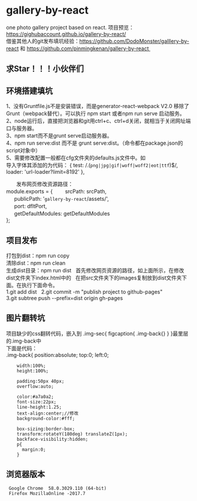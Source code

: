 # gallery-by-react
one photo gallery project based on react.
项目预览：https://gighubaccount.github.io/gallery-by-react/ <br>
借鉴其他人的git发布填坑经验：https://github.com/DodoMonster/galllery-by-react 和 https://github.com/pinmingkenan/gallery-by-react 

## 求Star！！！小伙伴们 

## 环境搭建填坑
1、没有Gruntfile.js不是安装错误，而是generator-react-webpack V2.0 移除了Grunt（webpack替代）。可以执行 npm start 或者npm run serve 启动服务。<br>
2、node运行后，直接把浏览器和git用ctrl+c、ctrl+d关闭，就相当于关闭网址端口与服务器。<br>
3、npm start而不是grunt serve启动服务器。<br>
4、npm run serve:dist 而不是 grunt serve:dist。（命令都在package.json的script对象中）<br>
5、需要修改配置一般都在cfg文件夹的defaults.js文件中。如<br>
    导入字体其添加的为代码：
    {
     test: /\.(`png|jpg|gif|woff|woff2|eot|ttf`)$/,
     loader: 'url-loader?limit=8192'
     },
       
        发布网页修改资源路径：  
module.exports = {  
    　srcPath: srcPath,  
    　publicPath: '`gallery-by-react`/assets/',  
    　port: dfltPort,  
    　getDefaultModules: getDefaultModules  
};

## 项目发布
打包到dist：npm run copy  
清除dist：npm run clean  
生成dist目录：npm run dist  
首先修改网页资源的路径，如上面所示，在修改dist文件夹下index.html中的<script type="text/javascript" src="`assets/app.js`"></script>  
在把src文件夹下的images复制放到dist文件夹下面。在执行下面命令。  
1.git add dist  
2.git commit -m "publish project to github-pages"  
3.git subtree push --prefix=dist origin gh-pages  

## 图片翻转坑
项目缺少的css翻转代码，嵌入到 .img-sec{ figcaption{ .img-back{} } }最里层的.img-back中<br>下面是代码：<br>
     .img-back{
        position:absolute;
        top:0;
        left:0;

        width:100%;
        height:100%;

        padding:50px 40px;
        overflow:auto;

        color:#a7a0a2;
        font-size:22px;
        line-height:1.25;
        text-align:center;//修改
        background-color:#fff;

        box-sizing:border-box;
        transform:rotateY(180deg) translateZ(1px);
        backface-visibility:hidden;
        p{
          margin:0;
        }


## 浏览器版本
     Google Chrome  58.0.3029.110 (64-bit)
     Firefox MozillaOnline -2017.7

